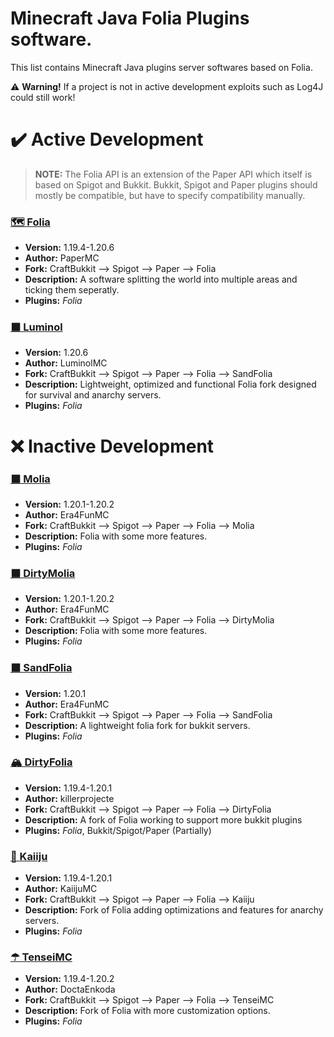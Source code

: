 # Minecraft Java Folia Plugins software.
This list contains Minecraft Java plugins server softwares based on Folia.

⚠️ **Warning!** If a project is not in active development exploits such as Log4J could still work!

# ✔️ Active Development

> **NOTE:** The Folia API is an extension of the Paper API which itself is based on Spigot and Bukkit. Bukkit, Spigot and Paper plugins should mostly be compatible, but have to specify compatibility manually.

### [🗺 Folia](https://github.com/PaperMC/Folia)
- **Version:** 1.19.4-1.20.6
- **Author:** PaperMC
- **Fork:** CraftBukkit --> Spigot --> Paper --> Folia
- **Description:** A software splitting the world into multiple areas and ticking them seperatly.
- **Plugins:** _Folia_

### [⬛ Luminol](https://github.com/LuminolMC/Luminol)
- **Version:** 1.20.6
- **Author:** LuminolMC
- **Fork:** CraftBukkit --> Spigot --> Paper --> Folia --> SandFolia
- **Description:** Lightweight, optimized and functional Folia fork designed for survival and anarchy servers.
- **Plugins:** _Folia_

# ❌ Inactive Development
### [⬛ Molia](https://github.com/Era4FunMC/Molia)
- **Version:** 1.20.1-1.20.2
- **Author:** Era4FunMC
- **Fork:** CraftBukkit --> Spigot --> Paper --> Folia --> Molia
- **Description:** Folia with some more features.
- **Plugins:** _Folia_

### [⬛ DirtyMolia](https://github.com/Era4FunMC/DirtyMolia)
- **Version:** 1.20.1-1.20.2
- **Author:** Era4FunMC
- **Fork:** CraftBukkit --> Spigot --> Paper --> Folia --> DirtyMolia
- **Description:** Folia with some more features.
- **Plugins:** _Folia_

### [⬛ SandFolia](https://github.com/Era4FunMC/SandFolia)
- **Version:** 1.20.1
- **Author:** Era4FunMC
- **Fork:** CraftBukkit --> Spigot --> Paper --> Folia --> SandFolia
- **Description:** A lightweight folia fork for bukkit servers.
- **Plugins:** _Folia_

### [🏔️ DirtyFolia](https://github.com/killerprojecte/Folia)
- **Version:** 1.19.4-1.20.1
- **Author:** killerprojecte
- **Fork:** CraftBukkit --> Spigot --> Paper --> Folia --> DirtyFolia
- **Description:** A fork of Folia working to support more bukkit plugins
- **Plugins:** _Folia_, Bukkit/Spigot/Paper (Partially)

### [🥴 Kaiiju](https://github.com/KaiijuMC/Kaiiju)
- **Version:** 1.19.4-1.20.1
- **Author:** KaiijuMC
- **Fork:** CraftBukkit --> Spigot --> Paper --> Folia --> Kaiiju
- **Description:** Fork of Folia adding optimizations and features for anarchy servers.
- **Plugins:** _Folia_

### [☂ TenseiMC](https://github.com/DoctaEnkoda/TenseiMC)
- **Version:** 1.19.4-1.20.2
- **Author:** DoctaEnkoda
- **Fork:** CraftBukkit --> Spigot --> Paper --> Folia --> TenseiMC
- **Description:** Fork of Folia with more customization options.
- **Plugins:** _Folia_
